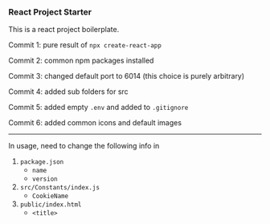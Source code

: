 ### React Project Starter

This is a react project boilerplate.

Commit 1: pure result of `npx create-react-app`

Commit 2: common npm packages installed

Commit 3: changed default port to 6014 (this choice is purely arbitrary)

Commit 4: added sub folders for src

Commit 5: added empty `.env` and added to `.gitignore`

Commit 6: added common icons and default images

---

In usage, need to change the following info in

1.  `package.json`
    - `name`
    - `version`
2.  `src/Constants/index.js`
    - `CookieName`
3.  `public/index.html`
    - `<title>`
